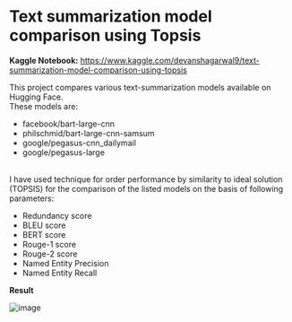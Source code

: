 # Text summarization model comparison using Topsis
**Kaggle Notebook:** https://www.kaggle.com/devanshagarwal9/text-summarization-model-comparison-using-topsis <br>

This project compares various text-summarization models available on Hugging Face. <br>
These models are:
<ul>
  <li>facebook/bart-large-cnn</li>
  <li>philschmid/bart-large-cnn-samsum</li>
  <li>google/pegasus-cnn_dailymail</li>
  <li>google/pegasus-large</li>
</ul>
<br>
I have used technique for order performance by similarity to ideal solution (TOPSIS) for the comparison of the listed models on the basis of following parameters:
<br>
<ul>
  <li>Redundancy score</li>
  <li>BLEU score</li>
  <li>BERT score</li>
  <li>Rouge-1 score</li>
  <li>Rouge-2 score</li>
  <li>Named Entity Precision</li>
  <li>Named Entity Recall</li> 
</ul>

**Result**
<br>

![image](https://github.com/devansh9agarwal/Text-summarization-model-comparison/assets/110768484/ede98f9f-3195-49a6-a22d-982579c4b877)


